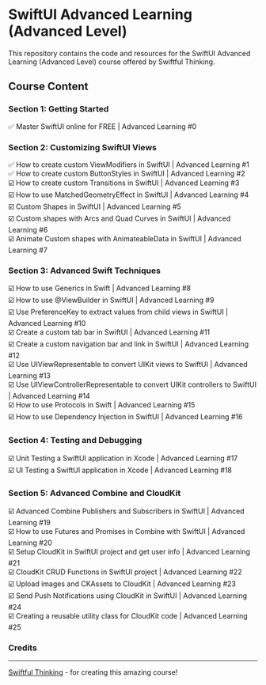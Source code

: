 <h1>SwiftUI Advanced Learning (Advanced Level)</h1>

This repository contains the code and resources for the SwiftUI Advanced Learning (Advanced Level) course offered by Swiftful Thinking.

<h2>Course Content</h2>

<h3>Section 1: Getting Started</h3>
 ✅ Master SwiftUI online for FREE | Advanced Learning #0
<h3>Section 2: Customizing SwiftUI Views</h3>
 ✅ How to create custom ViewModifiers in SwiftUI | Advanced Learning #1 <br>
 ✅ How to create custom ButtonStyles in SwiftUI | Advanced Learning #2 <br>
 ☑️ How to create custom Transitions in SwiftUI | Advanced Learning #3 <br>
 ☑️ How to use MatchedGeometryEffect in SwiftUI | Advanced Learning #4 <br>
 ☑️ Custom Shapes in SwiftUI | Advanced Learning #5<br>
 ☑️ Custom shapes with Arcs and Quad Curves in SwiftUI | Advanced Learning #6 <br>
 ☑️ Animate Custom shapes with AnimateableData in SwiftUI | Advanced Learning #7 <br>
<h3>Section 3: Advanced Swift Techniques</h3>
 ☑️ How to use Generics in Swift | Advanced Learning #8 <br>
 ☑️ How to use @ViewBuilder in SwiftUI | Advanced Learning #9 <br>
 ☑️ Use PreferenceKey to extract values from child views in SwiftUI | Advanced Learning #10 <br>
 ☑️ Create a custom tab bar in SwiftUI | Advanced Learning #11 <br>
 ☑️ Create a custom navigation bar and link in SwiftUI | Advanced Learning #12 <br>
 ☑️ Use UIViewRepresentable to convert UIKit views to SwiftUI | Advanced Learning #13 <br>
 ☑️ Use UIViewControllerRepresentable to convert UIKit controllers to SwiftUI | Advanced Learning #14 <br>
 ☑️ How to use Protocols in Swift | Advanced Learning #15 <br>
 ☑️ How to use Dependency Injection in SwiftUI | Advanced Learning #16 <br>
<h3>Section 4: Testing and Debugging</h3>
 ☑️ Unit Testing a SwiftUI application in Xcode | Advanced Learning #17 <br>
 ☑️ UI Testing a SwiftUI application in Xcode | Advanced Learning #18 <br>
<h3>Section 5: Advanced Combine and CloudKit</h3>
 ☑️ Advanced Combine Publishers and Subscribers in SwiftUI | Advanced Learning #19 <br>
 ☑️ How to use Futures and Promises in Combine with SwiftUI | Advanced Learning #20 <br>
 ☑️ Setup CloudKit in SwiftUI project and get user info | Advanced Learning #21 <br>
 ☑️ CloudKit CRUD Functions in SwiftUI project | Advanced Learning #22 <br>
 ☑️ Upload images and CKAssets to CloudKit | Advanced Learning #23 <br>
 ☑️ Send Push Notifications using CloudKit in SwiftUI | Advanced Learning #24 <br>
 ☑️ Creating a reusable utility class for CloudKit code | Advanced Learning #25 <br>

<h3>Credits</h3>
<hr>

[Swiftful Thinking](https://www.youtube.com/@SwiftfulThinking) - for creating this amazing course!
